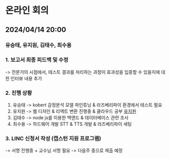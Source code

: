 # 온라인 회의
## 2024/04/14 20:00
### 유승태, 유지원, 김태수, 최수용

### 1. 보고서 최종 피드백 및 수정
-> 전문가의 시점에서, 테스트 결과를 처리하는 과정이 효과성을 입증할 수 있을지에 대한 인터뷰 내용 추가
### 2. 진행 상황
1. 유승태 -> kobert 감정분석 모델 파인튜닝 & 라즈베리파이 환경에서 테스트 필요
2. 유지원 -> 웹 디자인 & 리액트 변환 진행중 & 클라우드 공부 [유지원](https://github.com/capstone-YYKC/docs/blob/main/%EC%9C%A0%EC%A7%80%EC%9B%90/0413.md)
3. 김태수 -> node js를 이용한 백엔드 & 데이터베이스 관련 조사
4. 최수용 -> 하드웨어 개발 STT & TTS 개발 & 라즈베리파이 세팅

### 3. LINC 신청서 작성 (캡스턴 지원 프로그램)
-> 서명 진행중 + 교수님 서명 필요 -> 다음주 중으로 제출 예정
